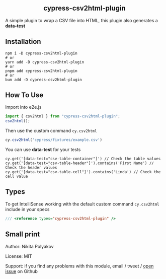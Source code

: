 <h2 align=center> cypress-csv2html-plugin </h2>
<p align="center">

A simple plugin to wrap a CSV file into HTML, this plugin also generates a **data-test**

## Installation

```
npm i -D cypress-csv2html-plugin
# or
yarn add -D cypress-csv2html-plugin
# or
pnpm add cypress-csv2html-plugin
# or
bun add -D cypress-csv2html-plugin
```

## How To Use
Import into e2e.js
```js
import { csv2html } from "cypress-csv2html-plugin";
csv2html();
```

Then use the custom command `cy.csv2html`

```js
cy.csv2html('cypress/fixtures/example.csv')
```
You can use **data-test** for your tests
```
cy.get('[data-test="csv-table-container"]') // Check the table values
cy.get('[data-test="csv-table-header"]').contains('First Name') // Check the header values
cy.get('[data-test="csv-table-cell"]').contains('Linda') // Check the cell value
```

## Types

To get IntelliSense working with the default custom command `cy.csv2html` include in your specs

```js
/// <reference types="cypress-csv2html-plugin" />
```

## Small print

Author: Nikita Polyakov

License: MIT

Support: if you find any problems with this module, email / tweet /
[open issue](https://github.com/nikepol/cypress-csv2html-plugin/issues) on Github
